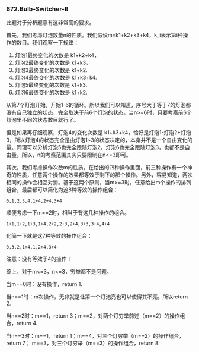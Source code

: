 ### 672.Bulb-Switcher-II

此题对于分析题意有这非常高的要求。

首先，我们考虑灯泡数量n的性质。我们假设m=k1+k2+k3+k4，k_i表示第i种操作的数目。我们观察一下规律：
1. 灯泡1最终变化的次数是 k1+k2+k4，
2. 灯泡2最终变化的次数是 k1+k3，
3. 灯泡3最终变化的次数是 k1+k2. 
4. 灯泡4最终变化的次数是 k1+k3+k4. 
5. 灯泡5最终变化的次数是 k1+k3. 
6. 灯泡6最终变化的次数是 k1+k2.

从第7个灯泡开始，开始1-6的循环。所以我们可以知道，序号大于等于7的灯泡都没有自己独立的状态，完全取决于前6个灯泡的状态。当n>=6时，只要考察前6个灯泡里不同的状态数目就行了。

但是如果再仔细观察，灯泡4的变化次数是 k1+k3+k4，恰好是灯泡1-灯泡2+灯泡3，所以灯泡4的状态完全是由灯泡1~3的状态决定的，本身并不是一个自由变化的量。同理可以分析灯泡5也完全跟随灯泡2，灯泡6也完全跟随灯泡3，也都不是自由量。所以，n的考察范围其实只要限制在n<=3即可。

其次，我们考虑操作次数m的性质。在给出的四种操作里面，前三种操作有一个神奇的性质，任意两个操作的效果都等效于剩下的那个操作。另外，容易知道，两次相同的操作会相互对消。基于这两个原则，当m>=3时，任意给出m个操作的排列组合，最后都可以简化为这8种等效的操作组合：
```
0,1,2,3,4,1+4,2+4,3+4
```

顺便考虑一下m==2时，相当于有这几种操作的组合。
```
1+1,1+2,1+3,1+4,2+2,2+3,2+4,3+3,3+4,4+4
```
化简一下就是这7种等效的操作组合：
```
0,3,2,1+4,1,2+4,3+4
```
注意：没有等效于4的操作！


综上，对于m<=3，n<=3，穷举都不是问题。

当m==0时：没有操作，return 1.

当n==1时：m次操作，无非就是让第一个灯泡亮也可以使得其不亮。所以return 2.

当n==2时：m==1，return 3；m==2，对两个灯穷举前述（m==2）的操作组合，return 4.

当n==3时：m==1，return 1；m==4，对三个灯穷举（m==2）的操作组合，return 7； m==3，对三个灯穷举（m==3）的操作组合，return 8.
